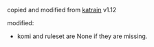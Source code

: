 copied and modified from [katrain](https://github.com/sanderland/katrain) v1.12

modified:

* komi and ruleset are None if they are missing.
